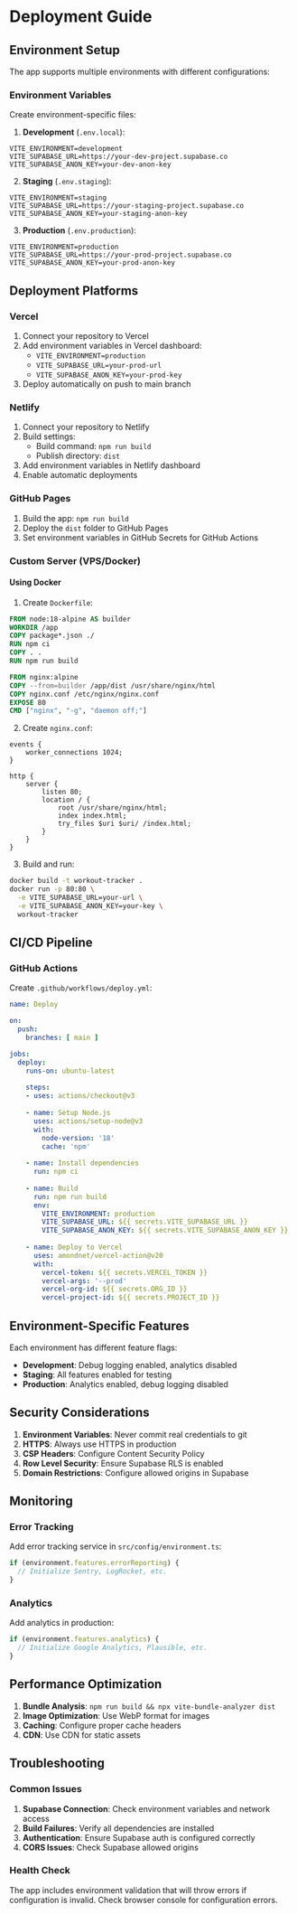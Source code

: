 # Deployment Guide

## Environment Setup

The app supports multiple environments with different configurations:

### Environment Variables

Create environment-specific files:

1. **Development** (`.env.local`):
```env
VITE_ENVIRONMENT=development
VITE_SUPABASE_URL=https://your-dev-project.supabase.co
VITE_SUPABASE_ANON_KEY=your-dev-anon-key
```

2. **Staging** (`.env.staging`):
```env
VITE_ENVIRONMENT=staging
VITE_SUPABASE_URL=https://your-staging-project.supabase.co
VITE_SUPABASE_ANON_KEY=your-staging-anon-key
```

3. **Production** (`.env.production`):
```env
VITE_ENVIRONMENT=production
VITE_SUPABASE_URL=https://your-prod-project.supabase.co
VITE_SUPABASE_ANON_KEY=your-prod-anon-key
```

## Deployment Platforms

### Vercel

1. Connect your repository to Vercel
2. Add environment variables in Vercel dashboard:
   - `VITE_ENVIRONMENT=production`
   - `VITE_SUPABASE_URL=your-prod-url`
   - `VITE_SUPABASE_ANON_KEY=your-prod-key`
3. Deploy automatically on push to main branch

### Netlify

1. Connect your repository to Netlify
2. Build settings:
   - Build command: `npm run build`
   - Publish directory: `dist`
3. Add environment variables in Netlify dashboard
4. Enable automatic deployments

### GitHub Pages

1. Build the app: `npm run build`
2. Deploy the `dist` folder to GitHub Pages
3. Set environment variables in GitHub Secrets for GitHub Actions

### Custom Server (VPS/Docker)

#### Using Docker

1. Create `Dockerfile`:
```dockerfile
FROM node:18-alpine AS builder
WORKDIR /app
COPY package*.json ./
RUN npm ci
COPY . .
RUN npm run build

FROM nginx:alpine
COPY --from=builder /app/dist /usr/share/nginx/html
COPY nginx.conf /etc/nginx/nginx.conf
EXPOSE 80
CMD ["nginx", "-g", "daemon off;"]
```

2. Create `nginx.conf`:
```nginx
events {
    worker_connections 1024;
}

http {
    server {
        listen 80;
        location / {
            root /usr/share/nginx/html;
            index index.html;
            try_files $uri $uri/ /index.html;
        }
    }
}
```

3. Build and run:
```bash
docker build -t workout-tracker .
docker run -p 80:80 \
  -e VITE_SUPABASE_URL=your-url \
  -e VITE_SUPABASE_ANON_KEY=your-key \
  workout-tracker
```

## CI/CD Pipeline

### GitHub Actions

Create `.github/workflows/deploy.yml`:

```yaml
name: Deploy

on:
  push:
    branches: [ main ]

jobs:
  deploy:
    runs-on: ubuntu-latest
    
    steps:
    - uses: actions/checkout@v3
    
    - name: Setup Node.js
      uses: actions/setup-node@v3
      with:
        node-version: '18'
        cache: 'npm'
    
    - name: Install dependencies
      run: npm ci
    
    - name: Build
      run: npm run build
      env:
        VITE_ENVIRONMENT: production
        VITE_SUPABASE_URL: ${{ secrets.VITE_SUPABASE_URL }}
        VITE_SUPABASE_ANON_KEY: ${{ secrets.VITE_SUPABASE_ANON_KEY }}
    
    - name: Deploy to Vercel
      uses: amondnet/vercel-action@v20
      with:
        vercel-token: ${{ secrets.VERCEL_TOKEN }}
        vercel-args: '--prod'
        vercel-org-id: ${{ secrets.ORG_ID }}
        vercel-project-id: ${{ secrets.PROJECT_ID }}
```

## Environment-Specific Features

Each environment has different feature flags:

- **Development**: Debug logging enabled, analytics disabled
- **Staging**: All features enabled for testing
- **Production**: Analytics enabled, debug logging disabled

## Security Considerations

1. **Environment Variables**: Never commit real credentials to git
2. **HTTPS**: Always use HTTPS in production
3. **CSP Headers**: Configure Content Security Policy
4. **Row Level Security**: Ensure Supabase RLS is enabled
5. **Domain Restrictions**: Configure allowed origins in Supabase

## Monitoring

### Error Tracking

Add error tracking service in `src/config/environment.ts`:

```typescript
if (environment.features.errorReporting) {
  // Initialize Sentry, LogRocket, etc.
}
```

### Analytics

Add analytics in production:

```typescript
if (environment.features.analytics) {
  // Initialize Google Analytics, Plausible, etc.
}
```

## Performance Optimization

1. **Bundle Analysis**: `npm run build && npx vite-bundle-analyzer dist`
2. **Image Optimization**: Use WebP format for images
3. **Caching**: Configure proper cache headers
4. **CDN**: Use CDN for static assets

## Troubleshooting

### Common Issues

1. **Supabase Connection**: Check environment variables and network access
2. **Build Failures**: Verify all dependencies are installed
3. **Authentication**: Ensure Supabase auth is configured correctly
4. **CORS Issues**: Check Supabase allowed origins

### Health Check

The app includes environment validation that will throw errors if configuration is invalid. Check browser console for configuration errors.